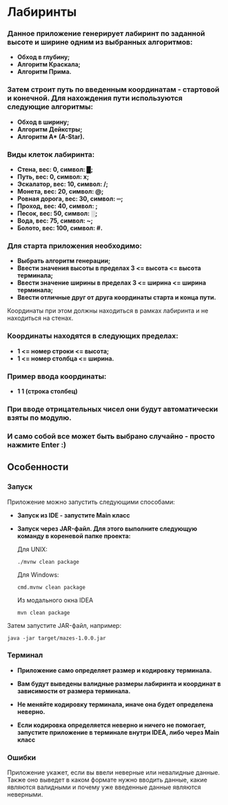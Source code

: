 # Лабиринты
### Данное приложение генерирует лабиринт по заданной высоте и ширине одним из выбранных алгоритмов:

- **Обход в глубину;**
- **Алгоритм Краскала;**
- **Алгоритм Прима.**

### Затем строит путь по введенным координатам - стартовой и конечной. Для нахождения пути используются следующие алгоритмы:

- **Обход в ширину;**
- **Алгоритм Дейкстры;**
- **Алгоритм A\* (A-Star).**

### Виды клеток лабиринта:

- **Стена, вес: 0, символ: █;**
- **Путь, вес: 0, символ: x;**
- **Эскалатор, вес: 10, символ: /;**
- **Монета, вес: 20, символ: @;**
- **Ровная дорога, вес: 30, символ: ═;**
- **Проход, вес: 40, символ: ;**
- **Песок, вес: 50, символ: ░;**
- **Вода, вес: 75, символ: ~;**
- **Болото, вес: 100, символ: #.**

### Для старта приложения необходимо:

- **Выбрать алгоритм генерации;**
- **Ввести значения высоты в пределах 3 <= высота <= высота терминала;**
- **Ввести значение ширины в пределах 3 <= ширина <= ширина терминала;**
- **Ввести отличные друг от друга координаты старта и конца пути.**

Координаты при этом должны находиться в рамках лабиринта и не находиться на стенах.
### Координаты находятся в следующих пределах:

- **1 <= номер строки <= высота;**
- **1 <= номер столбца <= ширина.**
### Пример ввода координаты:

- **1 1 (строка столбец)**


### При вводе отрицательных чисел они будут автоматически взяты по модулю.


### И само собой все может быть выбрано случайно - просто нажмите Enter :)

## Особенности
### Запуск
Приложение можно запустить следующими способами:
- **Запуск из IDE - запустите Main класс**
- **Запуск через JAR-файл. Для этого выполните следующую команду в кореневой папке проекта:**

    Для UNIX:
    ```shell
    ./mvnw clean package
    ```
    Для Windows:
    ```shell
    cmd.mvnw clean package
    ```
    Из модального окна IDEA
    ```shell
    mvn clean package
    ```
Затем запустите JAR-файл, например:
```shell
java -jar target/mazes-1.0.0.jar
```
### Терминал
- **Приложение само определяет размер и кодировку терминала.**
- **Вам будут выведены валидные размеры лабиринта и координат
в зависимости от размера терминала.**

- **Не меняйте кодировку терминала, иначе она будет определена неверно.**
- **Если кодировка определяется неверно и ничего не помогает, 
запустите приложение в терминале внутри IDEA, либо через Main класс**

### Ошибки
Приложение укажет, если вы ввели неверные или невалидные данные. 
Также оно выведет в каком формате нужно вводить данные, какие являются валидными и почему уже введенные данные являются неверными.
